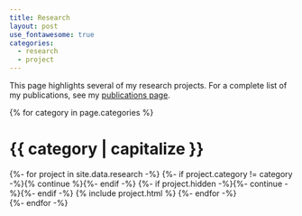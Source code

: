 ```yaml
---
title: Research
layout: post
use_fontawesome: true
categories:
  - research
  - project
---
```


This page highlights several of my research projects. For a complete list of my publications, see my [publications page](./publications.html).

{% for category in page.categories %}
  <div class="border-bottom">
  <h1 class="section-title">{{ category | capitalize }}</h1>
  {%- for project in site.data.research -%}
    {%- if project.category != category -%}{% continue %}{%- endif -%}
    {%- if project.hidden -%}{%- continue -%}{%- endif -%}
    {% include project.html %}
  {%- endfor -%}
  </div>
{%- endfor -%}

